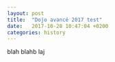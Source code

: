```yaml
---
layout: post
title:  "Dojo avancé 2017 test"
date:   2017-10-28 10:47:04 +0200
categories: history
---
```



blah blahb laj

